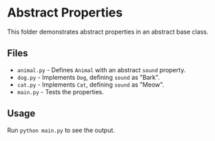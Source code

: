 # Abstract Properties

This folder demonstrates abstract properties in an abstract base class.

## Files
- `animal.py` - Defines `Animal` with an abstract `sound` property.
- `dog.py` - Implements `Dog`, defining `sound` as "Bark".
- `cat.py` - Implements `Cat`, defining `sound` as "Meow".
- `main.py` - Tests the properties.

## Usage
Run `python main.py` to see the output.
